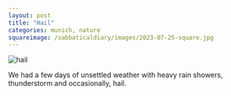 ```yaml
---
layout: post
title: "Hail"
categories: munich, nature
squareimage: /sabbaticaldiary/images/2023-07-25-square.jpg
---
```

<img src="/sabbaticaldiary/images/2023-07-25.jpg" alt="hail" class="center">

We had a few days of unsettled weather with heavy rain showers, thunderstorm and occasionally, hail.